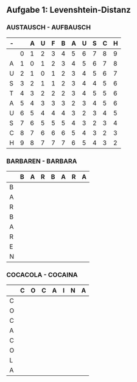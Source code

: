 ## Aufgabe 1: Levenshtein-Distanz

### AUSTAUSCH - AUFBAUSCH 

| -   |     | A   | U   | F   | B   | A   | U   | S   | C   | H   |
|-----|-----|-----|-----|-----|-----|-----|-----|-----|-----|-----|
|     | 0   | 1   | 2   | 3   | 4   | 5   | 6   | 7   | 8   | 9   |
| A   | 1   | 0   | 1   | 2   | 3   | 4   | 5   | 6   | 7   | 8   |
| U   | 2   | 1   | 0   | 1   | 2   | 3   | 4   | 5   | 6   | 7   |
| S   | 3   | 2   | 1   | 1   | 2   | 3   | 4   | 4   | 5   | 6   |
| T   | 4   | 3   | 2   | 2   | 2   | 3   | 4   | 5   | 5   | 6   |
| A   | 5   | 4   | 3   | 3   | 3   | 2   | 3   | 4   | 5   | 6   |
| U   | 6   | 5   | 4   | 4   | 4   | 3   | 2   | 3   | 4   | 5   |
| S   | 7   | 6   | 5   | 5   | 5   | 4   | 3   | 2   | 3   | 4   |
| C   | 8   | 7   | 6   | 6   | 6   | 5   | 4   | 3   | 2   | 3   |
| H   | 9   | 8   | 7   | 7   | 7   | 6   | 5   | 4   | 3   | 2   |

### BARBAREN - BARBARA

|     | B   | A   | R   | B   | A   | R   | A   |
|-----|-----|-----|-----|-----|-----|-----|-----|
| B   |     |     |     |     |     |     |     |
| A   |     |     |     |     |     |     |     |
| R   |     |     |     |     |     |     |     |
| B   |     |     |     |     |     |     |     |
| A   |     |     |     |     |     |     |     |
| R   |     |     |     |     |     |     |     |
| E   |     |     |     |     |     |     |     |
| N   |     |     |     |     |     |     |     |

### COCACOLA - COCAINA

|     | C   | O   | C   | A   | I   | N   | A   |
|-----|-----|-----|-----|-----|-----|-----|-----|
| C   |     |     |     |     |     |     |     |
| O   |     |     |     |     |     |     |     |
| C   |     |     |     |     |     |     |     |
| A   |     |     |     |     |     |     |     |
| C   |     |     |     |     |     |     |     |
| O   |     |     |     |     |     |     |     |
| L   |     |     |     |     |     |     |     |
| A   |     |     |     |     |     |     |     |
